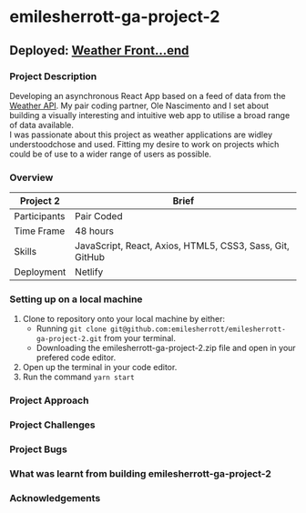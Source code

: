 # emilesherrott-ga-project-2
## Deployed: [Weather Front...end](https://emilesherrott-ga-project-2.netlify.app/forecast)
### Project Description
Developing an asynchronous React App based on a feed of data from the [Weather API](https://www.weatherapi.com/). My pair coding partner, Ole Nascimento and I set about building a visually interesting and intuitive web app to  utilise a broad range of data available. <br />
I was passionate about this project as weather applications are widley understoodchose and used. Fitting my desire to work on projects which could be of use to a wider range of users as possible. 

### Overview
Project 2 | Brief
-------------|--------------
Participants | Pair Coded
Time Frame | 48 hours
Skills | JavaScript, React, Axios, HTML5, CSS3, Sass, Git, GitHub
Deployment | Netlify


### Setting up on a local machine
1. Clone to repository onto your local machine by either:
   * Running `git clone git@github.com:emilesherrott/emilesherrott-ga-project-2.git` from your terminal. 
   * Downloading the emilesherrott-ga-project-2.zip file and open in your prefered code editor. 
2. Open up the terminal in your code editor. 
3. Run the command `yarn start`



### Project Approach

### Project Challenges

### Project Bugs

### What was learnt from building emilesherrott-ga-project-2

### Acknowledgements
